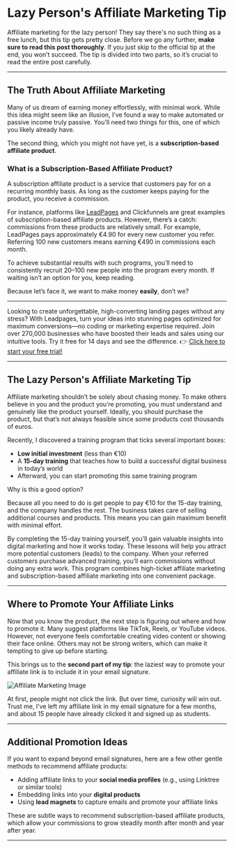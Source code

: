 # Lazy Person's Affiliate Marketing Tip

Affiliate marketing for the lazy person! They say there's no such thing as a free lunch, but this tip gets pretty close. Before we go any further, **make sure to read this post thoroughly**. If you just skip to the official tip at the end, you won’t succeed. The tip is divided into two parts, so it’s crucial to read the entire post carefully.

---

## The Truth About Affiliate Marketing

Many of us dream of earning money effortlessly, with minimal work. While this idea might seem like an illusion, I’ve found a way to make automated or passive income truly passive. You’ll need two things for this, one of which you likely already have.

The second thing, which you might not have yet, is a **subscription-based affiliate product**.

### What is a Subscription-Based Affiliate Product?

A subscription affiliate product is a service that customers pay for on a recurring monthly basis. As long as the customer keeps paying for the product, you receive a commission.

For instance, platforms like [LeadPages](https://bit.ly/LEadPages) and Clickfunnels are great examples of subscription-based affiliate products. However, there’s a catch: commissions from these products are relatively small. For example, LeadPages pays approximately €4.90 for every new customer you refer. Referring 100 new customers means earning €490 in commissions each month.

To achieve substantial results with such programs, you’ll need to consistently recruit 20–100 new people into the program every month. If waiting isn’t an option for you, keep reading.

Because let’s face it, we want to make money **easily**, don’t we?

---

Looking to create unforgettable, high-converting landing pages without any stress? With Leadpages, turn your ideas into stunning pages optimized for maximum conversions—no coding or marketing expertise required. Join over 270,000 businesses who have boosted their leads and sales using our intuitive tools. Try it free for 14 days and see the difference. 👉 [Click here to start your free trial!](https://bit.ly/LEadPages)

---

## The Lazy Person's Affiliate Marketing Tip

Affiliate marketing shouldn’t be solely about chasing money. To make others believe in you and the product you’re promoting, you must understand and genuinely like the product yourself. Ideally, you should purchase the product, but that’s not always feasible since some products cost thousands of euros.

Recently, I discovered a training program that ticks several important boxes:

- **Low initial investment** (less than €10)
- A **15-day training** that teaches how to build a successful digital business in today’s world
- Afterward, you can start promoting this same training program

Why is this a good option?

Because all you need to do is get people to pay €10 for the 15-day training, and the company handles the rest. The business takes care of selling additional courses and products. This means you can gain maximum benefit with minimal effort.

By completing the 15-day training yourself, you’ll gain valuable insights into digital marketing and how it works today. These lessons will help you attract more potential customers (leads) to the company. When your referred customers purchase advanced training, you’ll earn commissions without doing any extra work. This program combines high-ticket affiliate marketing and subscription-based affiliate marketing into one convenient package.

---

## Where to Promote Your Affiliate Links

Now that you know the product, the next step is figuring out where and how to promote it. Many suggest platforms like TikTok, Reels, or YouTube videos. However, not everyone feels comfortable creating video content or showing their face online. Others may not be strong writers, which can make it tempting to give up before starting.

This brings us to the **second part of my tip**: the laziest way to promote your affiliate link is to include it in your email signature.

![Affiliate Marketing Image](https://tiiakonttinen.fi/wp-content/uploads/2023/07/laiskan-ihmisen-affiliate-vinkki-1024x315.jpg)

At first, people might not click the link. But over time, curiosity will win out. Trust me, I’ve left my affiliate link in my email signature for a few months, and about 15 people have already clicked it and signed up as students.

---

## Additional Promotion Ideas

If you want to expand beyond email signatures, here are a few other gentle methods to recommend affiliate products:

- Adding affiliate links to your **social media profiles** (e.g., using Linktree or similar tools)
- Embedding links into your **digital products**
- Using **lead magnets** to capture emails and promote your affiliate links

These are subtle ways to recommend subscription-based affiliate products, which allow your commissions to grow steadily month after month and year after year.

---
